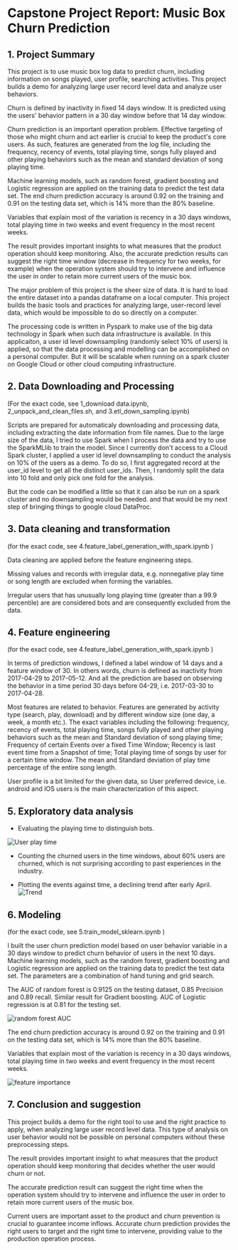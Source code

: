 # Capstone Project Report: Music Box Churn Prediction

## 1. Project Summary

This project is to use music box log data to predict churn, including information on songs played, user profile, searching activities. This project builds a demo for analyzing large user record level data and analyze user behaviors.

Churn is defined by inactivity in fixed 14 days window. It is predicted using the users' behavior pattern in a 30 day window before that 14 day window. 

Churn prediction is an important operation problem. Effective targeting of those who might churn and act earlier is crucial to keep the product's core users. As such, features are generated from the log file, including the frequency,
recency of events, total playing time, songs fully played and other playing behaviors such as the mean and standard deviation of song playing time.

Machine learning models, such as random forest, gradient boosting and Logistic regression are applied on the training data to predict the test data set. The end churn prediction accuracy is around 0.92 on the training and 0.91 on the testing data set, which is 14% more than the 80% baseline.

Variables that explain most of the variation is recency in a 30 days windows, total playing time in two weeks and event frequency in the most recent weeks.

The result provides important insights to what measures that the product operation should keep monitoring.
Also, the accurate prediction results can suggest the right time window (decrease in frequency for two weeks, for example) when the operation system should try to intervene and influence the user in order to retain more current users of the music box. 

The major problem of this project is the sheer size of data. It is hard to load the entire dataset into a pandas dataframe on a local computer. This project builds the basic tools and practices for analyzing large, user-record level data, which would be impossible to do so directly on a computer.

The processing code is written in Pyspark to make use of the big data technology in Spark when such data infrastructure is available. In this applicaiton, a user id level downsampling (randomly select 10% of users) is applied, so that the data processing and modelling can be accomplished on a personal computer. But it will be scalable when running on a spark cluster on Google Cloud or other cloud computing infrastructure. 


## 2. Data Downloading and Processing 
(For the exact code, see 1_download data.ipynb, 2_unpack_and_clean_files.sh, and 3.etl_down_sampling.ipynb)

Scripts are prepared for automaticaly downloading and processing data, including extracting the date information from file names. Due to the large size of the data, I tried to use Spark when I process the data and try to use the SparkMLlib to train the model. Since I currently don't access to a Cloud Spark cluster, I applied a user id level downsampling to conduct the analysis on 10% of the users as a demo. To do so, I first aggregated record at the user_id level to get all the distinct user_ids. Then, I randomly split the data into 10 fold and only pick one fold for the analysis.

But the code can be modified a little so that it can also be run on a spark cluster and no downsampling would be needed. 
and that would be my next step of bringing things to google cloud DataProc.

##  3. Data cleaning and transformation
(for the exact code, see 4.feature_label_generation_with_spark.ipynb )

Data cleaning are applied before the feature engineering steps.

Missing values and records with irregular data, e.g. nonnegative play time or song length
are excluded when forming the variables.

Irregular users that has unusually long playing time (greater than a 99.9 percentile) are
are considered bots and are consequently excluded from the data.

## 4. Feature engineering
(for the exact code, see 4.feature_label_generation_with_spark.ipynb )

In terms of prediction windows, I defined a label window of 14 days and a feature
window of 30. In others words, churn is defined as inactivity from 2017-04-29 to
2017-05-12. And all the prediction are based on observing the behavior in a time period 30 days before 04-29, i.e.
2017-03-30 to 2017-04-28.

Most features are related to behavior. Features are generated by activity type (search, play, download)
and by different window size (one day, a week, a month etc.). The exact variables including the following:
frequency, recency of events, total playing time, songs fully played and other playing behaviors such as
the mean and Standard deviation of song playing time; Frequency of certain Events over a fixed Time Window;
Recency is last event time from a Snapshot of time; Total playing time of songs by user for a certain time window.
The mean and Standard deviation of play time percentage of the entire song length. 

User profile is a bit limited for the given data, so User preferred device, i.e. android and IOS users is the main characterization of this aspect.

## 5.  Exploratory data analysis
* Evaluating the playing time to distinguish bots.

![User play time](img/bots.png)

* Counting the churned users in the time windows, about 60% users are churned, which is not surprising according to past experiences in the industry.


* Plotting the events against time, a declining trend after early April.
![Trend](img/trend.png)


## 6. Modeling
(for the exact code, see 5.train_model_sklearn.ipynb )

I built the user churn prediction model based on user behavior variable in a 30 days window to predict churn behavior of users
in the next 10 days. Machine learning models, such as the random forest, gradient boosting and Logistic regression are applied on the training data to predict
the test data set. The parameters are a combination of hand tuning and grid search.

The AUC of random forest is 0.9125 on the testing dataset, 0.85 Precision and 0.89 recall. Similar result for Gradient boosting.
AUC of Logistic regression is at 0.81 for the testing set.

![random forest AUC ](img/rfc_AUC.png)


The end churn prediction accuracy is around 0.92 on the training and 0.91 on the testing data set, which is 14% more than the 80% baseline.

Variables that explain most of the variation is recency in a 30 days windows, total playing time in two weeks and event frequency in the most recent weeks.

![feature importance](img/Feature_importance.png)


## 7. Conclusion and suggestion

This project builds a demo for the right tool to use and the right practice to apply, when  analyzing large user record level data. This type of analysis on user behavior would not be possible on personal computers without these preprocessing steps.

The result provides important insight to what measures that the product operation should keep monitoring that decides whether the user would churn or not. 

The accurate prediction result can suggest the right time when the operation system should try to intervene and influence the user in order to retain more current users of the music box.

Current users are important asset to the product and churn prevention is crucial to guarantee income inflows. Accurate churn prediction provides the right users to target and the right time to intervene, providing value to the production operation process.
